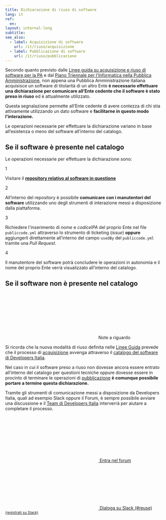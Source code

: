 ```yaml
---
title: Dichiarazione di riuso di software
lang: it
ref:
  en:
layout: internal-long
subtitle:
see_also:
  - label: Acquisizione di software
    url: /it/riuso/acquisizione
  - label: Pubblicazione di software
    url: /it/riuso/pubblicazione
---
```


<!-- markdownlint-disable no-inline-html -->

Secondo quanto previsto dalle [Linee guida su acquisizione e riuso di software per la PA](https://docs.italia.it/AgID/linee-guida-riuso-software/lg-acquisizione-e-riuso-software-per-pa-docs/it/bozza/attachments/allegato-d-guida-alla-modifica-di-software-open-source-preso-a-riuso-o-di-terzi.html)
e dal [Piano Triennale per l'Informatica nella Pubblica
Amministrazione](https://docs.italia.it/italia/piano-triennale-ict/pianotriennale-ict-doc/it/2020-2022/capitolo-1-servizi/cosa-devono-fare-le-pa.html),
non appena una Pubblica Amministrazione italiana acquisisce un software di
titolarità di un altro Ente **è necessario effettuare una dichiarazione per
comunicare all’Ente cedente che il software è stato preso in riuso** ed è
attualmente utilizzato.

Questa segnalazione permette all’Ente cedente di avere contezza di chi stia
attivamente utilizzando un dato software e **facilitarne in questo modo
l'interazione.**

<div class="show-if-not-repo">
  Le operazioni necessarie per effettuare la dichiarazione
  variano in base all’esistenza o meno del software all’interno del catalogo.

  <h2>
    Se il software è presente nel catalogo
  </h2>
</div>

<div class="show-if-repo">
  <p>
    Le operazioni necessarie per effettuare la dichiarazione sono:
  </p>
</div>

<div class="row">
  <div class="col-12 col-lg-6">
    <div class="card-wrapper card-space">
      <div class="card card-bg no-after">
        <div class="card-body d-flex align-items-center">
          <div class="categoryicon-top">
            <span class="circled-step">1</span>
          </div>
          <p>
            Visitare il <strong><a id="repo" rel="noreferrer noopener nofollow external" target="_blank" href="">repository relativo al software in questione</a></strong>
          </p>
        </div>
      </div>
    </div>
  </div>

  <div class="col-12 col-lg-6">
    <div class="card-wrapper card-space">
      <div class="card card-bg no-after">
        <div class="card-body d-flex align-items-center">
          <div class="categoryicon-top">
            <span class="circled-step">2</span>
          </div>
          <p>
            All’interno del repository è possibile <strong>comunicare con i manutentori
            del software</strong> utilizzando uno degli strumenti di interazione
            messi a disposizione dalla piattaforma.
          </p>
        </div>
      </div>
    </div>
  </div>

  <div class="col-12 col-lg-6">
    <div class="card-wrapper card-space">
      <div class="card card-bg no-after">
        <div class="card-body d-flex align-items-center">
          <div class="categoryicon-top">
            <span class="circled-step">3</span>
          </div>
          <p>
            Richiedere l'inserimento di <em>nome</em> e <em>codiceIPA</em> del proprio Ente
            nel file <code class="language-plaintext highlighter-rouge">publiccode.yml</code>
            attraverso lo strumento di ticketing  (<em>issue</em>) <strong>oppure</strong>
            aggiungerli direttamente all’interno del campo
            <code class="language-plaintext highlighter-rouge">usedBy</code>
            del <code class="language-plaintext highlighter-rouge">publiccode.yml</code>
            tramite una <em>Pull Request</em>.
          </p>
        </div>
      </div>
    </div>
  </div>

  <div class="col-12 col-lg-6">
    <div class="card-wrapper card-space">
      <div class="card card-bg no-after">
        <div class="card-body d-flex align-items-center">
          <div class="categoryicon-top">
            <span class="circled-step">4</span>
          </div>
          <p>
            Il manutentore del software potrà concludere le operazioni in
            autonomia e il nome del proprio Ente verrà visualizzato all’interno
            del catalogo.
          </p>
        </div>
      </div>
    </div>
  </div>
</div>

<div class="show-if-not-repo">
  <h2>
    Se il software non è presente nel catalogo
  </h2>

  <div class="callout note mt-5">
    <div class="callout-title"><svg class="icon"><use xlink:href="/assets/svg/sprite.svg#it-info-circle"></use></svg>Note a riguardo</div>
    <p>
      Si ricorda che la nuova modalità di riuso definita nelle
      <a href="{{ site.url_lineeguidariuso }}">Linee Guida</a>
      prevede che il processo di <a href="/it/riuso/acquisizione">acquisizione</a>
      avvenga attraverso il <a href="/it/software">catalogo del software di Developers Italia</a>.
    </p>
  </div>

  <p>
    Nel caso in cui il software preso a riuso non dovesse ancora essere
    entrato all’interno del catalogo per questioni tecniche oppure dovesse essere
    in procinto di terminare le operazioni di <a href="/it/riuso/pubblicazione">pubblicazione</a>
    <strong>è comunque possibile portare a termine questa dichiarazione.</strong>
  </p>
</div>

Tramite gli strumenti di comunicazione messi a disposizione da Developers Italia,
quali ad esempio Slack oppure il Forum, è sempre possibile avviare una
discussione e il [Team di Developers Italia](/it/contatti) interverrà per aiutare
a completare il processo.

<p class="mt-5">
  <a class="btn btn-primary" href="https://forum.italia.it/c/software-open-source-per-la-pa"><svg class="icon icon-sm icon-white">
      <use xlink:href="/assets/svg/sprite.svg#it-horn"></use>
    </svg> Entra nel forum
  </a>
  <a class="btn btn-primary" href="https://developersitalia.slack.com/messages/CJRSS5S9W"><svg class="icon icon-sm icon-white">
      <use xlink:href="/assets/svg/sprite.svg#it-comment"></use>
    </svg> Dialoga su Slack (#reuse)
  </a>
  <a href="https://slack.developers.italia.it/"><small>(registrati su Slack)</small></a>
<p>

<script type="text/javascript">
  function showElements(elements, show) {
    for (var i = 0; i < elements.length; i++) {
      let el = elements[i];

      el.style.display = show ? 'block' : 'none';
    }
  }

  const repo = localStorage.getItem('reuse-repo');
  localStorage.removeItem('reuse-repo');

  showElements(document.getElementsByClassName('show-if-repo'), repo !== null);
  showElements(document.getElementsByClassName('show-if-not-repo'), repo === null);

  const repoLink = document.getElementById('repo');
  if (repo !== null) {
    repoLink.setAttribute('href', repo);
  } else {
    repoLink.outerHTML = repoLink.innerText;
  }
</script>
